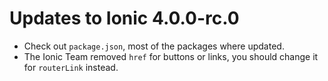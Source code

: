 # Updates to Ionic 4.0.0-rc.0

- Check out `package.json`, most of the packages where updated.
- The Ionic Team removed `href` for buttons or links, you should change it for `routerLink` instead.
